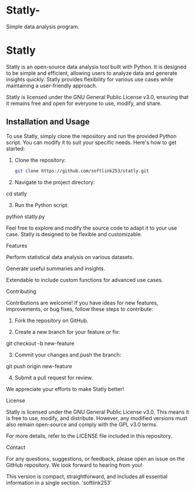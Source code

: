 # Statly-
Simple data analysis program.
# Statly

Statly is an open-source data analysis tool built with Python. It is designed to be simple and efficient, allowing users to analyze data and generate insights quickly. Statly provides flexibility for various use cases while maintaining a user-friendly approach.

Statly is licensed under the GNU General Public License v3.0, ensuring that it remains free and open for everyone to use, modify, and share.

## Installation and Usage

To use Statly, simply clone the repository and run the provided Python script. You can modify it to suit your specific needs. Here's how to get started:

1. Clone the repository:
   ```bash
   git clone https://github.com/softlink253/statly.git

2. Navigate to the project directory:

cd statly


3. Run the Python script:

python statly.py



Feel free to explore and modify the source code to adapt it to your use case. Statly is designed to be flexible and customizable.

Features

Perform statistical data analysis on various datasets.

Generate useful summaries and insights.

Extendable to include custom functions for advanced use cases.


Contributing

Contributions are welcome! If you have ideas for new features, improvements, or bug fixes, follow these steps to contribute:

1. Fork the repository on GitHub.


2. Create a new branch for your feature or fix:

git checkout -b new-feature


3. Commit your changes and push the branch:

git push origin new-feature


4. Submit a pull request for review.



We appreciate your efforts to make Statly better!

License

Statly is licensed under the GNU General Public License v3.0. This means it is free to use, modify, and distribute. However, any modified versions must also remain open-source and comply with the GPL v3.0 terms.

For more details, refer to the LICENSE file included in this repository.

Contact

For any questions, suggestions, or feedback, please open an issue on the GitHub repository. We look forward to hearing from you!

This version is compact, straightforward, and includes all essential information in a single section. 'softlink253' 

